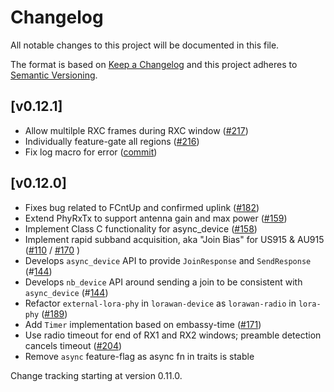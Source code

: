 # Changelog

All notable changes to this project will be documented in this file.

The format is based on [Keep a Changelog](https://keepachangelog.com/en/1.1.0/) and this project adheres to [Semantic Versioning](https://semver.org/).

## [v0.12.1]

- Allow multilple RXC frames during RXC window ([#217](https://github.com/lora-rs/lora-rs/pull/217))
- Individually feature-gate all regions ([#216](https://github.com/lora-rs/lora-rs/pull/236))
- Fix log macro for error ([commit](https://github.com/lora-rs/lora-rs/pull/256/commits/99cb10b77baf0f1c51ae97b1830a80b4873864e1))

## [v0.12.0]

- Fixes bug related to FCntUp and confirmed uplink ([#182](https://github.com/lora-rs/lora-rs/pull/182))
- Extend PhyRxTx to support antenna gain and max power ([#159](https://github.com/lora-rs/lora-rs/pull/159))
- Implement Class C functionality for async_device ([#158](https://github.com/lora-rs/lora-rs/pull/159))
- Implement rapid subband acquisition, aka "Join Bias" for US915 & AU915
  ([#110](https://github.com/lora-rs/lora-rs/pull/110) / [#170](https://github.com/lora-rs/lora-rs/pull/170) )
- Develops `async_device` API to provide `JoinResponse` and `SendResponse` (#[144](https://github.com/lora-rs/lora-rs/pull/144))
- Develops `nb_device` API around sending a join to be consistent with  `async_device` (#[144](https://github.com/lora-rs/lora-rs/pull/144))
- Refactor `external-lora-phy` in `lorawan-device` as `lorawan-radio` in `lora-phy` ([#189](https://github.com/lora-rs/lora-rs/pull/189))
- Add `Timer` implementation based on embassy-time ([#171](https://github.com/lora-rs/lora-rs/pull/171))
- Use radio timeout for end of RX1 and RX2 windows; preamble detection cancels timeout ([#204](https://github.com/lora-rs/lora-rs/pull/204))
- Remove `async` feature-flag as async fn in traits is stable 

Change tracking starting at version 0.11.0.
